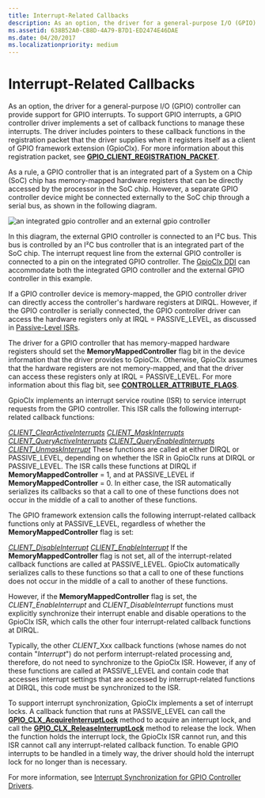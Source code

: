```yaml
---
title: Interrupt-Related Callbacks
description: As an option, the driver for a general-purpose I/O (GPIO) controller can provide support for GPIO interrupts.
ms.assetid: 638B52A0-CB8D-4A79-B7D1-ED2474E46DAE
ms.date: 04/20/2017
ms.localizationpriority: medium
---
```


# Interrupt-Related Callbacks


As an option, the driver for a general-purpose I/O (GPIO) controller can provide support for GPIO interrupts. To support GPIO interrupts, a GPIO controller driver implements a set of callback functions to manage these interrupts. The driver includes pointers to these callback functions in the registration packet that the driver supplies when it registers itself as a client of GPIO framework extension (GpioClx). For more information about this registration packet, see [**GPIO\_CLIENT\_REGISTRATION\_PACKET**](https://docs.microsoft.com/windows-hardware/drivers/ddi/content/gpioclx/ns-gpioclx-_gpio_client_registration_packet).

As a rule, a GPIO controller that is an integrated part of a System on a Chip (SoC) chip has memory-mapped hardware registers that can be directly accessed by the processor in the SoC chip. However, a separate GPIO controller device might be connected externally to the SoC chip through a serial bus, as shown in the following diagram.

![an integrated gpio controller and an external gpio controller](images/gpioconnects.png)

In this diagram, the external GPIO controller is connected to an I²C bus. This bus is controlled by an I²C bus controller that is an integrated part of the SoC chip. The interrupt request line from the external GPIO controller is connected to a pin on the integrated GPIO controller. The [GpioClx DDI](https://docs.microsoft.com/windows-hardware/drivers/gpio/gpioclx-ddi) can accommodate both the integrated GPIO controller and the external GPIO controller in this example.

If a GPIO controller device is memory-mapped, the GPIO controller driver can directly access the controller's hardware registers at DIRQL. However, if the GPIO controller is serially connected, the GPIO controller driver can access the hardware registers only at IRQL = PASSIVE\_LEVEL, as discussed in [Passive-Level ISRs](https://docs.microsoft.com/windows-hardware/drivers/gpio/passive-level-isrs).

The driver for a GPIO controller that has memory-mapped hardware registers should set the **MemoryMappedController** flag bit in the device information that the driver provides to GpioClx. Otherwise, GpioClx assumes that the hardware registers are not memory-mapped, and that the driver can access these registers only at IRQL = PASSIVE\_LEVEL. For more information about this flag bit, see [**CONTROLLER\_ATTRIBUTE\_FLAGS**](https://docs.microsoft.com/windows-hardware/drivers/ddi/content/gpioclx/ns-gpioclx-_controller_attribute_flags).

GpioClx implements an interrupt service routine (ISR) to service interrupt requests from the GPIO controller. This ISR calls the following interrupt-related callback functions:

[*CLIENT\_ClearActiveInterrupts*](https://docs.microsoft.com/windows-hardware/drivers/ddi/content/gpioclx/nc-gpioclx-gpio_client_clear_active_interrupts)
[*CLIENT\_MaskInterrupts*](https://docs.microsoft.com/windows-hardware/drivers/ddi/content/gpioclx/nc-gpioclx-gpio_client_mask_interrupts)
[*CLIENT\_QueryActiveInterrupts*](https://docs.microsoft.com/windows-hardware/drivers/ddi/content/gpioclx/nc-gpioclx-gpio_client_query_active_interrupts)
[*CLIENT\_QueryEnabledInterrupts*](https://docs.microsoft.com/windows-hardware/drivers/ddi/content/gpioclx/nc-gpioclx-gpio_client_query_enabled_interrupts)
[*CLIENT\_UnmaskInterrupt*](https://docs.microsoft.com/windows-hardware/drivers/ddi/content/gpioclx/nc-gpioclx-gpio_client_unmask_interrupt)
These functions are called at either DIRQL or PASSIVE\_LEVEL, depending on whether the ISR in GpioClx runs at DIRQL or PASSIVE\_LEVEL. The ISR calls these functions at DIRQL if **MemoryMappedController** = 1, and at PASSIVE\_LEVEL if **MemoryMappedController** = 0. In either case, the ISR automatically serializes its callbacks so that a call to one of these functions does not occur in the middle of a call to another of these functions.

The GPIO framework extension calls the following interrupt-related callback functions only at PASSIVE\_LEVEL, regardless of whether the **MemoryMappedController** flag is set:

[*CLIENT\_DisableInterrupt*](https://docs.microsoft.com/windows-hardware/drivers/ddi/content/gpioclx/nc-gpioclx-gpio_client_disable_interrupt)
[*CLIENT\_EnableInterrupt*](https://docs.microsoft.com/windows-hardware/drivers/ddi/content/gpioclx/nc-gpioclx-gpio_client_enable_interrupt)
If the **MemoryMappedController** flag is not set, all of the interrupt-related callback functions are called at PASSIVE\_LEVEL. GpioClx automatically serializes calls to these functions so that a call to one of these functions does not occur in the middle of a call to another of these functions.

However, if the **MemoryMappedController** flag is set, the *CLIENT\_EnableInterrupt* and *CLIENT\_DisableInterrupt* functions must explicitly synchronize their interrupt enable and disable operations to the GpioClx ISR, which calls the other four interrupt-related callback functions at DIRQL.

Typically, the other <em>CLIENT\_</em>Xxx callback functions (whose names do not contain "*Interrupt*") do not perform interrupt-related processing and, therefore, do not need to synchronize to the GpioClx ISR. However, if any of these functions are called at PASSIVE\_LEVEL and contain code that accesses interrupt settings that are accessed by interrupt-related functions at DIRQL, this code must be synchronized to the ISR.

To support interrupt synchronization, GpioClx implements a set of interrupt locks. A callback function that runs at PASSIVE\_LEVEL can call the [**GPIO\_CLX\_AcquireInterruptLock**](https://docs.microsoft.com/windows-hardware/drivers/ddi/content/gpioclx/nf-gpioclx-gpio_clx_acquireinterruptlock) method to acquire an interrupt lock, and call the [**GPIO\_CLX\_ReleaseInterruptLock**](https://docs.microsoft.com/windows-hardware/drivers/ddi/content/gpioclx/nf-gpioclx-gpio_clx_releaseinterruptlock) method to release the lock. When the function holds the interrupt lock, the GpioClx ISR cannot run, and this ISR cannot call any interrupt-related callback function. To enable GPIO interrupts to be handled in a timely way, the driver should hold the interrupt lock for no longer than is necessary.

For more information, see [Interrupt Synchronization for GPIO Controller Drivers](https://docs.microsoft.com/windows-hardware/drivers/gpio/interrupt-synchronization-for-gpio-controller-drivers).

 

 




